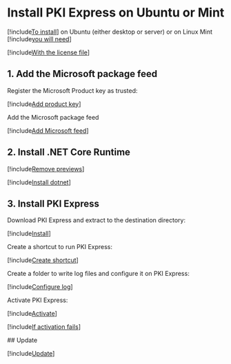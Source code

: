 ﻿# Install PKI Express on Ubuntu or Mint

[!include[To install](includes/intro-prefix.md)] on Ubuntu (either desktop or server) or on Linux Mint [!include[you will need](includes/intro-suffix.md)]

[!include[With the license file](includes/prereqs-reminder.md)]

## 1. Add the Microsoft package feed

Register the Microsoft Product key as trusted:

[!include[Add product key](../../../../includes/pki-express/ubuntu/add-key.md)]

Add the Microsoft package feed

[!include[Add Microsoft feed](../../../../includes/pki-express/ubuntu/add-feed.md)]

## 2. Install .NET Core Runtime

[!include[Remove previews](includes/remove-previews.md)]

[!include[Install dotnet](../../../../includes/pki-express/ubuntu/install-dotnet.md)]

## 3. Install PKI Express

Download PKI Express and extract to the destination directory:

[!include[Install](../../../../includes/pki-express/linux/install-wget.md)]

Create a shortcut to run PKI Express:

[!include[Create shortcut](../../../../includes/pki-express/ubuntu/create-shortcut.md)]

Create a folder to write log files and configure it on PKI Express:

[!include[Configure log](../../../../includes/pki-express/linux/config-log.md)]

Activate PKI Express:

[!include[Activate](../../../../includes/pki-express/linux/activate.md)]

[!include[If activation fails](includes/manual-activation.md)]

<a name="update" />
## Update

[!include[Update](includes/update-wget.md)]
